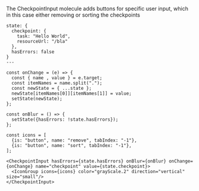 The CheckpointInput molecule adds buttons for specific user input, which in this case either removing or sorting the checkpoints 

```react|span-3
state: {
  checkpoint: {
    task: "Hello World",
    resourceUrl: "/bla"
  },
  hasErrors: false
}
---

const onChange = (e) => {
  const { name , value } = e.target;
  const itemNames = name.split(".");
  const newState = { ...state };
  newState[itemNames[0]][itemNames[1]] = value;
  setState(newState);
};

const onBlur = () => {
  setState({hasErrors: !state.hasErrors});
};

const icons = [
  {is: "button", name: "remove", tabIndex: "-1"},
  {is: "button", name: "sort", tabIndex: "-1"},
];

<CheckpointInput hasErrors={state.hasErrors} onBlur={onBlur} onChange={onChange} name="checkpoint" value={state.checkpoint}>
  <IconGroup icons={icons} color="grayScale.2" direction="vertical" size="small"/>
</CheckpointInput>
```
